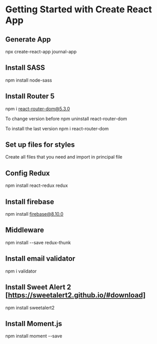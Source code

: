 # Getting Started with Create React App

## Generate App
npx create-react-app journal-app

## Install SASS

npm install node-sass

## Install Router 5

npm i react-router-dom@5.3.0

To change version before npm uninstall react-router-dom

To install the last version npm i react-router-dom

## Set up files for styles

Create all files that you need and import in principal file

## Config Redux

npm install react-redux redux

## Install firebase

npm install firebase@8.10.0

## Middleware

npm install --save redux-thunk

## Install email validator

npm i validator

## Install Sweet Alert 2 [https://sweetalert2.github.io/#download]

npm install sweetalert2

## Install Moment.js
npm install moment --save